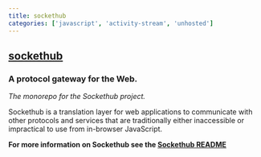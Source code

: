 ```yaml
---
title: sockethub
categories: ['javascript', 'activity-stream', 'unhosted']
---
```

## [sockethub](https://github.com/sockethub/sockethub)

### A protocol gateway for the Web.


*The monorepo for the Sockethub project.*

Sockethub is a translation layer for web applications to communicate with other protocols and services that are traditionally either inaccessible or impractical to use from in-browser JavaScript.

**For more information on Sockethub see the [Sockethub README](packages/sockethub/README.md)**
